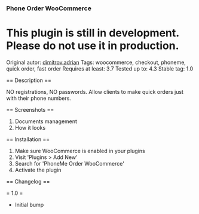 ### Phone Order WooCommerce 

# This plugin is still in development. Please do not use it in production.


Original autor: [dimitrov.adrian](https://profiles.wordpress.org/dimitrovadrian/)
Tags: woocommerce, checkout, phoneme, quick order, fast order
Requires at least: 3.7
Tested up to: 4.3
Stable tag: 1.0


== Description ==

NO registrations, NO passwords.
Allow clients to make quick orders just with their phone numbers.

== Screenshots ==

1. Documents management
2. How it looks

== Installation ==

1. Make sure WooCommerce is enabled in your plugins
2. Visit 'Plugins > Add New'
3. Search for 'PhoneMe Order WooCommerce'
4. Activate the plugin

== Changelog ==

= 1.0 =

* Initial bump
